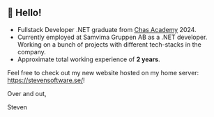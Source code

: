 ## :wave: Hello!

* Fullstack Developer .NET graduate from <a href="https://chasacademy.se/">Chas Academy</a> 2024.
* Currently employed at Samvima Gruppen AB as a .NET developer. Working on a bunch of projects with different tech-stacks in the company.
* Approximate total working experience of <strong>2 years</strong>.

Feel free to check out my new website hosted on my home server: https://stevensoftware.se/!

Over and out,

Steven
